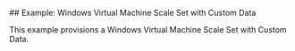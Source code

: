 ## Example: Windows Virtual Machine Scale Set with Custom Data

This example provisions a Windows Virtual Machine Scale Set with Custom Data.
